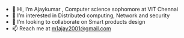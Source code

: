 - 👋 Hi, I’m Ajaykumar
  , Computer science sophomore at VIT Chennai
- 👀 I’m interested in Distributed computing, Network and security
- 💞️ I’m looking to collaborate on Smart products design
- 📫 Reach me at m1ajay2001@gmail.com

